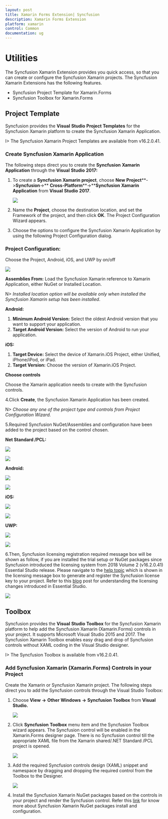 ```yaml
---
layout: post
title: Xamarin Forms Extension| Syncfusion
description: Xamarin Forms Extension
platform: xamarin
control: Common 
documentation: ug
---
```


# Utilities

The Syncfusion Xamarin Extension provides you quick access, so that you can create or configure the Syncfusion Xamarin projects. The Syncfusion Xamarin Extensions has the following features.

* Syncfusion Project Template for Xamarin.Forms
* Syncfusion Toolbox for Xamarin.Forms

## Project Template

Syncfusion provides the **Visual** **Studio** **Project** **Templates** for the Syncfusion Xamarin platform to create the Syncfusion Xamarin Application.

I> The Syncfusion Xamarin Project Templates are available from v16.2.0.41.

### Create Syncfusion Xamarin Application

The following steps direct you to create the **Syncfusion** **Xamarin** **Application** through the **Visual** **Studio** **2017:**

1. To create a **Syncfusion Xamarin project**, choose **New** **Project****->****Syncfusion****->** **Cross-Platform****->****Syncfusion** **Xamarin** **Application** from **Visual** **Studio** **2017**.

     ![](Syncfusion-Project-Templates_images/Syncfusion-Project-Templates_img1.jpeg)

2. Name the **Project**, choose the destination location, and set the Framework of the project, and then click **OK**. The Project Configuration Wizard appears.
   
3. Choose the options to configure the Syncfusion Xamarin Application by using the following Project Configuration dialog.

### Project Configuration:

Choose the Project, Android, iOS, and UWP by on/off 

![](Syncfusion-Project-Templates_images/Syncfusion-Project-Templates_img2.jpeg)

**Assemblies From:** Load the Syncfusion Xamarin reference to Xamarin Application, either NuGet or Installed Location.

N> *Installed location option will be available only when installed the Syncfusion Xamarin setup has been installed*.

**Android:**

1.	**Minimum Android Version:** Select the oldest Android version that you want to support your application. 
2.	**Target Android Version:** Select the version of Android to run your application. 

**iOS:**

1.	**Target Device:**  Select the device of Xamarin.iOS Project, either Unified, iPhone/iPod, or iPad.
2.	**Target Version:** Choose the version of Xamarin.iOS Project.

**Choose controls**

Choose the Xamarin application needs to create with the Syncfusion controls. 

4.Click **Create**, the Syncfusion Xamarin Application has been created.

   N> *Choose any one of the project type and controls from Project Configuration Wizard.*

5.Required Syncfusion NuGet/Assemblies and configuration have been added to the project based on the control chosen.

   **Net Standard /PCL:**

   ![](Syncfusion-Project-Templates_images/Syncfusion-Project-Templates_img3.jpeg)

   ![](Syncfusion-Project-Templates_images/Syncfusion-Project-Templates_img4.jpeg)

   **Android:**

   ![](Syncfusion-Project-Templates_images/Syncfusion-Project-Templates_img5.jpeg)

   ![](Syncfusion-Project-Templates_images/Syncfusion-Project-Templates_img6.jpeg)

   **iOS:**

   ![](Syncfusion-Project-Templates_images/Syncfusion-Project-Templates_img7.jpeg)

   ![](Syncfusion-Project-Templates_images/Syncfusion-Project-Templates_img8.jpeg)

   **UWP:**

   ![](Syncfusion-Project-Templates_images/Syncfusion-Project-Templates_img9.jpeg)

   ![](Syncfusion-Project-Templates_images/Syncfusion-Project-Templates_img10.jpeg)

6.Then, Syncfusion licensing registration required message box will be shown as follow, if you are installed the trial setup or NuGet packages since Syncfusion introduced the licensing system from 2018 Volume 2 (v16.2.0.41) Essential Studio release. Please navigate to the [help topic](https://help.syncfusion.com/common/essential-studio/licensing/license-key#how-to-generate-syncfusion-license-key) which is shown in the licensing message box to generate and register the Syncfusion license key to your project. Refer to this [blog](https://blog.syncfusion.com/post/Whats-New-in-2018-Volume-2-Licensing-Changes-in-the-1620x-Version-of-Essential-Studio.aspx) post for understanding the licensing changes introduced in Essential Studio.

   ![](Syncfusion-Project-Templates_images/Syncfusion-Project-Templates_img11.jpeg)

## Toolbox

Syncfusion provides the **Visual** **Studio** **Toolbox** for the Syncfusion Xamarin platform to help add the Syncfusion Xamarin (Xamarin.Forms) controls in your project. It supports Microsoft Visual Studio 2015 and 2017. The Syncfusion Xamarin Toolbox enables easy drag and drop of Syncfusion controls without XAML coding in the Visual Studio designer.

I> The Syncfusion Toolbox is available from v16.2.0.41.

### Add Syncfusion Xamarin (Xamarin.Forms) Controls in your Project

Create the Xamarin or Syncfusion Xamarin project. The following steps direct you to add the Syncfusion controls through the Visual Studio Toolbox:

1. Choose **View** **->** **Other** **Windows** **->** **Syncfusion** **Toolbox** from **Visual** **Studio.**

    ![](Toolbox_images/Toolbox_img1.jpeg)

2. Click **Syncfusion** **Toolbox** menu item and the Syncfusion Toolbox wizard appears. The Syncfusion control will be enabled in the Xamarin.Forms designer page. There is no Syncfusion control till the appropriate XAML file from the Xamarin shared/.NET Standard /PCL project is opened.

    ![](Toolbox_images/Toolbox_img2.jpeg)

3. Add the required Syncfusion controls design (XAML) snippet and namespace by dragging and dropping the required control from the Toolbox to the Designer.

    ![](Toolbox_images/Toolbox_img3.jpeg)


4. Install the Syncfusion Xamarin NuGet packages based on the controls in your project and render the Syncfusion control. Refer this [link](https://help.syncfusion.com/xamarin/nuget-packages) for know more about Syncfusion Xamarin NuGet packages install and configuration.

